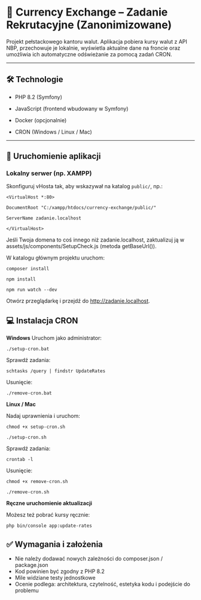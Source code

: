 # 💱 Currency Exchange – Zadanie Rekrutacyjne (Zanonimizowane)

Projekt pełstackowego kantoru walut. Aplikacja pobiera kursy walut z API NBP, przechowuje je lokalnie, wyświetla aktualne dane na froncie oraz umożliwia ich automatyczne odświeżanie za pomocą zadań CRON.

---

## 🛠 Technologie

- PHP 8.2 (Symfony)

- JavaScript (frontend wbudowany w Symfony)

- Docker (opcjonalnie)

- CRON (Windows / Linux / Mac)

---

## 🚀 Uruchomienie aplikacji

### Lokalny serwer (np. XAMPP)

Skonfiguruj vHosta tak, aby wskazywał na katalog `public/`, np.:

    <VirtualHost *:80>

    DocumentRoot "C:/xampp/htdocs/currency-exchange/public/"

    ServerName zadanie.localhost

    </VirtualHost>

Jeśli Twoja domena to coś innego niż zadanie.localhost, zaktualizuj ją w assets/js/components/SetupCheck.js (metoda getBaseUrl()).

W katalogu głównym projektu uruchom:

    composer install

    npm install

    npm run watch --dev

Otwórz przeglądarkę i przejdź do http://zadanie.localhost.

## 💻 Instalacja CRON

**Windows**
Uruchom jako administrator:

    ./setup-cron.bat

Sprawdź zadania:

    schtasks /query | findstr UpdateRates

Usunięcie:

    ./remove-cron.bat

**Linux / Mac**

Nadaj uprawnienia i uruchom:

    chmod +x setup-cron.sh

    ./setup-cron.sh

Sprawdź zadania:

    crontab -l

Usunięcie:

    chmod +x remove-cron.sh

    ./remove-cron.sh

**Ręczne uruchomienie aktualizacji**

Możesz też pobrać kursy ręcznie:

    php bin/console app:update-rates

## ✅ Wymagania i założenia

- Nie należy dodawać nowych zależności do composer.json / package.json
- Kod powinien być zgodny z PHP 8.2
- Mile widziane testy jednostkowe
- Ocenie podlega: architektura, czytelność, estetyka kodu i podejście
  do problemu
